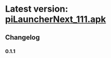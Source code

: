 # Latest version: [piLauncherNext_111.apk](https://github.com/TonnyCovert/binaries/raw/main/releases/com.dipVR.Launcher.apk)

## Changelog
### 0.1.1
